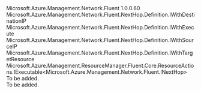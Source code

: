 <Type Name="IDefinition" FullName="Microsoft.Azure.Management.Network.Fluent.NextHop.Definition.IDefinition">
  <TypeSignature Language="C#" Value="public interface IDefinition : Microsoft.Azure.Management.Network.Fluent.NextHop.Definition.IWithDestinationIP, Microsoft.Azure.Management.Network.Fluent.NextHop.Definition.IWithExecute, Microsoft.Azure.Management.Network.Fluent.NextHop.Definition.IWithSourceIP, Microsoft.Azure.Management.Network.Fluent.NextHop.Definition.IWithTargetResource, Microsoft.Azure.Management.ResourceManager.Fluent.Core.ResourceActions.IExecutable&lt;Microsoft.Azure.Management.Network.Fluent.INextHop&gt;" />
  <TypeSignature Language="ILAsm" Value=".class public interface auto ansi abstract IDefinition implements class Microsoft.Azure.Management.Network.Fluent.NextHop.Definition.IWithDestinationIP, class Microsoft.Azure.Management.Network.Fluent.NextHop.Definition.IWithExecute, class Microsoft.Azure.Management.Network.Fluent.NextHop.Definition.IWithNetworkInterface, class Microsoft.Azure.Management.Network.Fluent.NextHop.Definition.IWithSourceIP, class Microsoft.Azure.Management.Network.Fluent.NextHop.Definition.IWithTargetResource, class Microsoft.Azure.Management.ResourceManager.Fluent.Core.ResourceActions.IExecutable`1&lt;class Microsoft.Azure.Management.Network.Fluent.INextHop&gt;, class Microsoft.Azure.Management.ResourceManager.Fluent.Core.ResourceActions.IIndexable" />
  <TypeSignature Language="DocId" Value="T:Microsoft.Azure.Management.Network.Fluent.NextHop.Definition.IDefinition" />
  <TypeSignature Language="VB.NET" Value="Public Interface IDefinition&#xA;Implements IExecutable(Of INextHop), IWithDestinationIP, IWithExecute, IWithSourceIP, IWithTargetResource" />
  <TypeSignature Language="F#" Value="type IDefinition = interface&#xA;    interface IWithTargetResource&#xA;    interface IWithSourceIP&#xA;    interface IWithDestinationIP&#xA;    interface IWithExecute&#xA;    interface IExecutable&lt;INextHop&gt;&#xA;    interface IIndexable&#xA;    interface IWithNetworkInterface" />
  <AssemblyInfo>
    <AssemblyName>Microsoft.Azure.Management.Network.Fluent</AssemblyName>
    <AssemblyVersion>1.0.0.60</AssemblyVersion>
  </AssemblyInfo>
  <Interfaces>
    <Interface>
      <InterfaceName>Microsoft.Azure.Management.Network.Fluent.NextHop.Definition.IWithDestinationIP</InterfaceName>
    </Interface>
    <Interface>
      <InterfaceName>Microsoft.Azure.Management.Network.Fluent.NextHop.Definition.IWithExecute</InterfaceName>
    </Interface>
    <Interface>
      <InterfaceName>Microsoft.Azure.Management.Network.Fluent.NextHop.Definition.IWithSourceIP</InterfaceName>
    </Interface>
    <Interface>
      <InterfaceName>Microsoft.Azure.Management.Network.Fluent.NextHop.Definition.IWithTargetResource</InterfaceName>
    </Interface>
    <Interface>
      <InterfaceName>Microsoft.Azure.Management.ResourceManager.Fluent.Core.ResourceActions.IExecutable&lt;Microsoft.Azure.Management.Network.Fluent.INextHop&gt;</InterfaceName>
    </Interface>
  </Interfaces>
  <Docs>
    <summary>To be added.</summary>
    <remarks>To be added.</remarks>
  </Docs>
  <Members />
</Type>